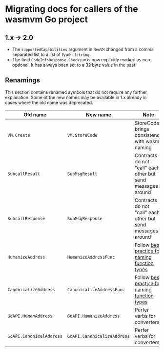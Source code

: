 # Migrating docs for callers of the wasmvm Go project

## 1.x -> 2.0

- The `supportedCapabilities` argument in `NewVM` changed from a comma separated
  list to a list of type `[]string`.
- The field `CodeInfoResponse.Checksum` is now explicitly marked as
  non-optional. It has always been set to a 32 byte value in the past.

## Renamings

This section contains renamed symbols that do not require any further
explanation. Some of the new names may be available in 1.x already in cases
where the old name was deprecated.

| Old name                 | New name                    | Note                                                        |
| ------------------------ | --------------------------- | ----------------------------------------------------------- |
| `VM.Create`              | `VM.StoreCode`              | StoreCode brings consistency with wasmd naming              |
| `SubcallResult`          | `SubMsgResult`              | Contracts do not "call" each other but send messages around |
| `SubcallResponse`        | `SubMsgResponse`            | Contracts do not "call" each other but send messages around |
| `HumanizeAddress`        | `HumanizeAddressFunc`       | Follow [best practice for naming function types][ft]        |
| `CanonicalizeAddress`    | `CanonicalizeAddressFunc`   | Follow [best practice for naming function types][ft]        |
| `GoAPI.HumanAddress`     | `GoAPI.HumanizeAddress`     | Perfer verbs for converters                                 |
| `GoAPI.CanonicalAddress` | `GoAPI.CanonicalizeAddress` | Perfer verbs for converters                                 |

[ft]: https://stackoverflow.com/a/60073310
